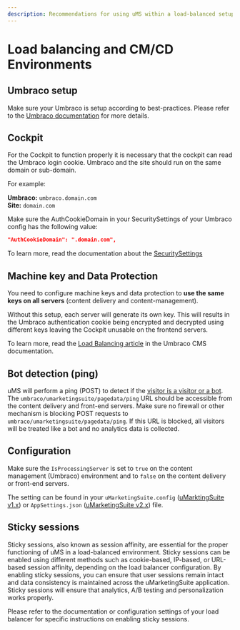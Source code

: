 ```yaml
---
description: Recommendations for using uMS within a load-balanced setup.
---
```


# Load balancing and CM/CD Environments

## Umbraco setup

Make sure your Umbraco is setup according to best-practices. Please refer to the [Umbraco documentation](https://docs.umbraco.com/umbraco-cms/fundamentals/setup/server-setup/load-balancing) for more details.

## Cockpit

For the Cockpit to function properly it is necessary that the cockpit can read the Umbraco login cookie. Umbraco and the site should run on the same domain or sub-domain.

For example:

**Umbraco:** `umbraco.domain.com`  
**Site:** `domain.com`

Make sure the AuthCookieDomain in your SecuritySettings of your Umbraco config has the following value:

```json
"AuthCookieDomain": ".domain.com",
```

To learn more, read the documentation about the [SecuritySettings](https://docs.umbraco.com/umbraco-cms/reference/configuration/securitysettings)

## Machine key and Data Protection

You need to configure machine keys and data protection to **use the same keys on all servers** (content delivery and content-management).

Without this setup, each server will generate its own key. This will results in the Umbraco authentication cookie being encrypted and decrypted using different keys leaving the Cockpit unusable on the frontend servers.

To learn more, read the [Load Balancing article](https://docs.umbraco.com/umbraco-cms/fundamentals/setup/server-setup/load-balancing) in the Umbraco CMS documentation.

## Bot detection (ping)

uMS will perform a ping (POST) to detect if the [visitor is a visitor or a bot](/analytics/types-of-clients/). The `umbraco/umarketingsuite/pagedata/ping` URL should be accessible from the content delivery and front-end servers. Make sure no firewall or other mechanism is blocking POST requests to `umbraco/umarketingsuite/pagedata/ping`. If this URL is blocked, all visitors will be treated like a bot and no analytics data is collected.

## Configuration

Make sure the `IsProcessingServer` is set to `true` on the content management (Umbraco) environment and to `false` on the content delivery or front-end servers. 

The setting can be found in your `uMarketingSuite.config` ([uMarktingSuite v1.x](/installing-umarketingsuite/configuration-options-1-x/)) or `AppSettings.json` ([uMarketingSuite v2.x](/installing-umarketingsuite/configuration-options-2-x/)) file.

## Sticky sessions

Sticky sessions, also known as session affinity, are essential for the proper functioning of uMS in a load-balanced environment. Sticky sessions can be enabled using different methods such as cookie-based, IP-based, or URL-based session affinity, depending on the load balancer configuration. By enabling sticky sessions, you can ensure that user sessions remain intact and data consistency is maintained across the uMarketingSuite application. Sticky sessions will ensure that analytics, A/B testing and personalization works properly.

Please refer to the documentation or configuration settings of your load balancer for specific instructions on enabling sticky sessions.

